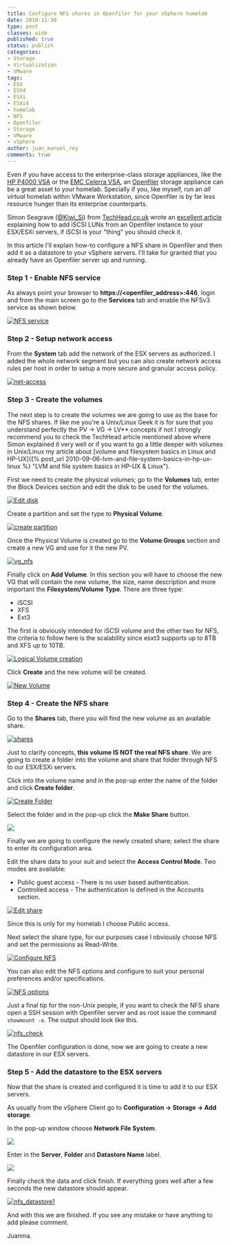 ```yaml
---
title: Configure NFS shares in Openfiler for your vSphere homelab
date: 2010-11-30
type: post
classes: wide
published: true
status: publish
categories:
- Storage
- Virtualization
- VMware
tags:
- ESX
- ESX4
- ESXi
- ESXi4
- homelab
- NFS
- Openfiler
- Storage
- VMware
- vSphere
author: juan_manuel_rey
comments: true
---
```


Even if you have access to the enterprise-class storage appliances, like the [HP P4000 VSA](http://h18006.www1.hp.com/products/storage/software/vsa/index.html "HP P4000 VSA") or the [EMC Celerra VSA](http://nickapedia.com/2010/10/04/play-it-again-sam-celerra-uber-v3-2/ "EMC Celerra UBER VSA"), an [Openfiler](http://www.openfiler.com "OpenFiler") storage appliance can be a great asset to your homelab. Specially if you, like myself, run an *all virtual* homelab within VMware Workstation, since Openfiler is by far less resource hunger than its enterprise counterparts.

Simon Seagrave ([@Kiwi\_Si](http://twitter.com/#!/Kiwi_Si)) from [TechHead.co.uk](http://www.techhead.co.uk) wrote an [excellent article](http://www.techhead.co.uk/how-to-configure-openfiler-v23-iscsi-storage-for-use-with-vmware-esx) explaining how to add iSCSI LUNs from an Openfiler instance to your ESX/ESXi servers, if iSCSI is your "thing" you should check it.

In this article I'll explain how-to configure a NFS share in Openfiler and then add it as a datastore to your vSphere servers. I'll take for granted that you already have an Openfiler server up and running.

### Step 1 - Enable NFS service

As always point your browser to **https://<openfiler_address>:446**, login and from the main screen go to the **Services** tab and enable the NFSv3 service as shown
below.

[![](/assets/images/nfs_service.png "NFS service")]({{site.url}}/assets/images/nfs_service.png)

### Step 2 - Setup network access

From the **System** tab add the network of the ESX servers as authorized. I added the whole network segment but you can also create network access rules per host in order to setup a more secure and granular access policy.

[![](/assets/images/net-access.png "net-access")]({{site.url}}/assets/images/net-access.png)

### Step 3 - Create the volumes

The next step is to create the volumes we are going to use as the base for the NFS shares. If like me you're a Unix/Linux Geek it is for sure that you understand perfectly the PV -> VG -> LV** concepts if not I strongly recommend you to check the TechHead article mentioned above where Simon explained it very well or if you want to go a little deeper with volumes in Unix/Linux my article about [volume and filesystem basics in Linux and HP-UX]({% post_url 2010-09-06-lvm-and-file-system-basics-in-hp-ux-linux %} "LVM and file system basics in HP-UX & Linux").

First we need to create the physical volumes; go to the **Volumes** tab, enter the Block Devices section and edit the disk to be used for the volumes.

[![](/assets/images/edit-disk.png "Edit disk")]({{site.url}}/assets/images/edit-disk.png)

Create a partition and set the type to **Physical Volume**.

[![](/assets/images/create_partition.png "create partition")]({{site.utl}}/assets/images/create_partition.png)

Once the Physical Volume is created go to the **Volume Groups** section and create a new VG and use for it the new PV.

[![](/assets/images/vg_nfs.png "vg_nfs")]({{site.url}}/assets/images/vg_nfs.png)

Finally click on **Add Volume**. In this section you will have to choose the new VG that will contain the new volume, the size, name description and more important the **Filesystem/Volume Type**. There are three type:

-   iSCSI
-   XFS
-   Ext3

The first is obviously intended for iSCSI volume and the other two for NFS, the criteria to follow here is the scalability since esxt3 supports up to 8TB and XFS up to 10TB.

[![](/assets/images/volume-creation.png "Logical Volume creation")]({{site.url}}/assets/images/volume-creation.png)

Click **Create** and the new volume will be created.

[![](/assets/images/new_volume.png "New Volume")]({{site.url}}/assets/images/new_volume.png)

### Step 4 - Create the NFS share

Go to the **Shares** tab, there you will find the new volume as an available share.

[![](/assets/images/shares.png "shares")]({{site.url}}/assets/images/shares.png)

Just to clarify concepts, **this volume IS NOT the real NFS share**. We are going to create a folder into the volume and share that folder through NFS to our ESX/ESXi servers.

Click into the volume name and in the pop-up enter the name of the folder and click **Create folder**.

[![](/assets/images/create_folder.png "Create Folder")]({{site.url}}/assets/images/create_folder.png)

Select the folder and in the pop-up click the **Make Share** button.

[![](/assets/images/make_share.png)]({{site.url}}/assets/images/make_share.png)

Finally we are going to configure the newly created share; select the share to enter its configuration area.

Edit the share data to your suit and select the **Access Control Mode**. Two modes are available:

-   Public guest access - There is no user based authentication.
-   Controlled access - The authentication is defined in the Accounts section.

[![](/assets/images/edit_share1.png "Edit share")]({{site.url}}/assets/images/edit_share1.png)

Since this is only for my homelab I choose Public access.

Next select the share type, for our purposes case I obviously choose NFS and set the permissions as Read-Write.

[![](/assets/images/configure_nfs1.png "Configure NFS")]({{site.url}}/assets/images/configure_nfs1.png)

You can also edit the NFS options and configure to suit your personal preferences and/or specifications.

[![](/assets/images/nfs_options.png "NFS options")]({{site.url}}/assets/images/nfs_options.png)

Just a final tip for the non-Unix people, if you want to check the NFS share open a SSH session with Openfiler server and as root issue the command `showmount -e`. The output should look like this.

[![](/assets/images/nfs_check.png "nfs_check")]({{site.url}}/assets/images/nfs_check.png)

The Openfiler configuration is done, now we are going to create a new datastore in our ESX servers.

### Step 5 - Add the datastore to the ESX servers

Now that the share is created and configured it is time to add it to our ESX servers.

As usually from the vSphere Client go to **Configuration -> Storage -> Add storage**.

In the pop-up window choose **Network File System**.

[![](/assets/images/add_nfs_1.png)]({{site.url}}/assets/images/add_nfs_1.png)

Enter in the **Server**, **Folder** and **Datastore Name** label.

[![](/assets/images/add_nfs_2.png)]({{site.url}}/assets/images/add_nfs_2.png)

Finally check the data and click finish. If everything goes well after a few seconds the new datastore should appear.

[![](/assets/images/nfs_datastore1.png "nfs_datastore1")]({{site.url}}/assets/images/nfs_datastore1.png)

And with this we are finished. If you see any mistake or have anything to add please comment.

Juanma.
